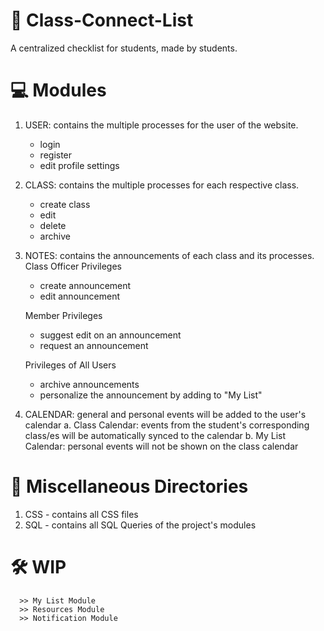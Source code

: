 # 📝 Class-Connect-List 
A centralized checklist for students, made by students.

# 💻 Modules
1. USER: contains the multiple processes for the user of the website.
    - login 
    - register
    - edit profile settings
2. CLASS: contains the multiple processes for each respective class.
    - create class
    - edit 
    - delete
    - archive
3. NOTES: contains the announcements of each class and its processes.
    Class Officer Privileges
      - create announcement
      - edit announcement
      
    Member Privileges
      - suggest edit on an announcement
      - request an announcement
      
    Privileges of All Users
      - archive announcements
      - personalize the announcement by adding to "My List"
      
4. CALENDAR: general and personal events will be added to the user's calendar
    a. Class Calendar: events from the student's corresponding class/es will be automatically 
            synced to the calendar
    b. My List Calendar: personal events will not be shown on the class calendar

# 📁 Miscellaneous Directories
1. CSS - contains all CSS files
2. SQL - contains all SQL Queries of the project's modules

# 🛠 WIP 
      >> My List Module
      >> Resources Module
      >> Notification Module
